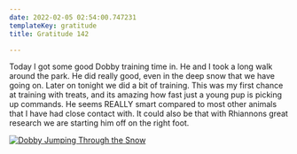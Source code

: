 ```yaml
---
date: 2022-02-05 02:54:00.747231
templateKey: gratitude
title: Gratitude 142

---
```


Today I got some good Dobby training time in.  He and I took a long walk
around the park. He did really good, even in the deep snow that we have
going on.  Later on tonight we did a bit of training.  This was my first
chance at training with treats, and its amazing how fast just a young
pup is picking up commands.  He seems REALLY smart compared to most
other animals that I have had close contact with.  It could also be that
with Rhiannons great research we are starting him off on the right foot.

[![Dobby Jumping Through the Snow](https://images.waylonwalker.com/dobby-snow-jump-feb-2022.webp)](https://images.waylonwalker.com/dobby-snow-jump-feb-2022-full.webp)
